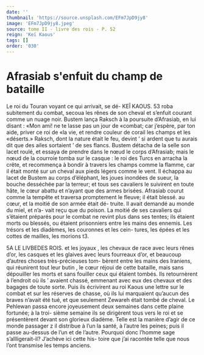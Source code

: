 ```yaml
---
date: ''
thumbnail: 'https://source.unsplash.com/EFm7JpD9jy8'
image: 'EFm7JpD9jy8.jpeg'
source: tome II - livre des rois - P. 52
reign: 'Keï Kaous'
tags: []
order: '030'
---
```


# Afrasiab s'enfuit du champ de bataille

Le roi du Touran voyant ce qui arrivait, se dé-
KEÎ KAOUS. 53 roba subitement du combat, secoua les rênes de son
cheval et s’enfuit courant comme un nuage noir.
Bustem lança Raksch à la poursuite d’Afrasiab, en
lui disant : «Mon ami! ne te lasse pas un jour de «combat; car j’espère, par ton aide, priver ce roi de
«la vie, et rendre couleur de corail les champs et les «déserts.» Raksch, dont la nature était le feu, devint
’ si ardent que tu aurais dit que des ailes sortaient ’
de ses flancs. Bustem détacha de la selle son lacet roulé, et essaya de prendre dans le nœud le corps d’Afrasiab; mais le nœud de la courroie tomba sur
le casque : le roi des Turcs en arracha la crête, et recommença à bondir à travers les champs comme
la flamme, car il était monté sur un cheval aux pieds légers comme le vent. Il échappa au lacet de Bustem
au corps d’éléphant, les joues inondées de sueur, la
bouche desséchée par la terreur; et tous ses cavaliers
le suivirent en toute hâte, le cœur abattu et n’ayant
que des armes brisées. Afrasiab courut comme la tempête et traversa promptement le fleuve; il était blessé. au cœur, et la moitié de son armée était dé-
truite. Il avait demandé au monde du miel, et n’a-
vait reçu que du poison. La moitié de ses cavaliers qui s’étaient préparés pour le combat ne revint plus
dans ses tentes; ils étaient morts ou blessés, ou étaient prisonniers entre les mains des ennemis. Les trésors et les diadèmes, les couronnes et les cein- tures, les épées et les cottes de mailles, les morions
t3.

5A LE LIVBEDES ROIS.
et les joyaux , les chevaux de race avec leurs rênes d’or, les casques et les glaives avec leurs fourreaux d’or, et beaucoup d’autres choses très-précieuses tom-
bèrent entre les mains des Iraniens, qui réunirent tout leur butin , le cœur réjoui de cette bataille, mais sans dépouiller les morts et sans fouiller ceux qui étaient tombés. Ils retournèrent à l’endroit où ils
’ avaient chassé, emmenant avec eux des chevaux et des bagages de toute sorte. Puis ils écrivirent au roi Kaous une lettre sur le combat et sur les réserves de chasse, où ils lui marquaient qu’aucun des braves n’avait été tué, et que seulement Zewareh était tombé
de cheval. Le Pehlewan passa encore joyeusement deux semaines dans cette plaine fortunée; à la troi- sième semaine ils se dirigèrent tous vers le roi et se présentèrent devant son glorieux diadème.
Telle est la manière d’agir de ce monde passager z il distribue à l’un la santé, à l’autre les peines; puis
il passe au-dessus de l’un et de l’autre. Pourquoi donc l’homme sage s’allligerait-il? J’achève ici cette his-
toire que j’ai racontée telle que nous l’ont transmise
les temps anciens.
